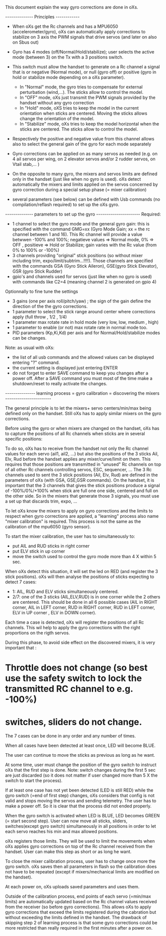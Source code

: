 This document explain the way gyro corrections are done in oXs.

-------------- Principles ------------
- When oXs get the Rc channels and has a MPU6050 (accelerometer/gyro), oXs can automatically apply corrections to stabilize on 3 axis the PWM signals that drive servos (and later on also on Sbus out)
- Gyro has 4 modes (off/Normal/Hold/stabilize); user selects the active mode (between 3) on the Tx with a 3 positions switch.
- This switch must allow the handset to generate on a Rc channel a signal that is or negative (Normal mode), or null (gyro off) or positive (gyro in hold or stabilize mode depending on a oXs parameter).
    - In "Normal" mode, the gyro tries to compensate for external perturbation (wind,...). The sticks allow to control the model.
    - In "OFF" mode, oXs just transmit the PWM signals provided by the handset without any gyro correction
    - In "Hold" mode, oXS tries to keep the model in the current orientation when sticks are centered. Moving the sticks allows change the orientation of the model.
    - In "Stabilize" mode, oXs tries to keep the model horizontal when the sticks are centered. The sticks allow to control the model. 
- Respectively the positive and negative value from this channel allows also to select the general gain of the gyro for each mode separately
 
- Gyro corrections can be applied on as many servos as needed (e.g. on 4 ail servos per wing, on 2 elevator servos and/or 2 rudder servos, on Vtail stab,... )
- On the opposite to many gyro, the mixers and servos limits are defined only in the handset (just like when no gyro is used). oXs detect automatically the mixers and limits applied on the servos concerned by gyro correction during a special setup phase (= mixer calibration)
- several parameters (see below) can be defined with Usb commands (no compilation/reflash required) to set up the oXs gyro. 

-------------- parameters to set up the gyro ----------------------
Required:
- 1 channel to select the gyro mode and the general gyro gain:  this is specified with the command GMG=xx (Gyro Mode Gain; xx = the rc channel between 1 and 16). This Rc channel will provide a value betwwen -100% and 100%; negatieve values => Normal mode, 0% => OFF , positieve => Hold or Stabilize; gain varies with the Rc value (from 0% to 100% or -100%) 
- 3 channels providing "original" stick positions (so without mixer including trim, expo/limit/subtrim...!!!!). Those channels are specified with the commands GSA (Gyro Stick Aileron), GSE(gyro Stick Elevator), GSR (gyro Stick Rudder)
- gpio's and channels used for servos (just like when no gyro is used) with commands like C2=4 (meaning channel 2 is generated on gpio 4)

Optionnally to fine tune the settings
- 3 gains (one per axis roll/pitch/yaw) ; the sign of the gain define the direction of the the gyro corrections.
- 1 parameter to select the stick range around center where corrections apply (full throw , 1/2 , 1/4)
- 1 parameter max rotate rate in hold mode (very low, low, medium , high)
- 1 parameter to enable (or not) max rotate rate in normal mode too.
- PID parameters (Kp,Ki,Kd) per axis and for Normal/Hold/stabilize modes can be changes.

Note: as usual with oXs:
- the list of all usb commands and the allowed values can be displayed entering "?" command.
- the current setting is displayed just entering ENTER
- do not forget to enter SAVE command to keep you changes after a power off. After a SAVE command you must most of the time make a shutdown/reset to really activate the changes.


--------------- learning process = gyro calibration = discovering the mixers -----------------------

The general principle is to let the mixers+ servo centers/min/max being defined only on the handset.
Still oXs has to apply similar mixers on the gyro corrections.

Before using the gyro or when mixers are changed on the handset, oXs has to capture the positions of all Rc channels when sticks are in several specific positions:

To do so, oXs has to receive from the handset not only the Rc channel values for each servo (ail1, ail2, ...) but also the positions of the 3 sticks Ail, Elv, Rud before the handset applies any mixer/curve/limit on them.
This requires that those positions are transmitted in "unused" Rc channels on top of all other Rc channels controlling servos, ESC, sequencer, ...
The 3 Rc channels used to sent the 3 stick positions (Ail, Elv, Rud) are defined in the parameters of oXs (with GSA, GSE,GSR commands).
On the handset, it is important that the 3 channels that gives the stick positions produce a signal of -100%/0%/+100% when stick are full one one side, centered and full on the other side.
So in the mixers that generate those 3 signals, you must use a set up that discards trim, expo, ...

To let oXs know the mixers to apply on gyro corrections and the limits to respect when gyro corrections are applied, a "learning" process also name "mixer calibration" is required. This process is not the same as the calibration of the mpu6050 (gyro sensor).

To start the mixer calibration, the user has to simultaneously to:
- put AIL and RUD sticks in right corner
- put ELV stick in up corner
- move the switch used to control the gyro mode more than 4 X within 5 sec.

When oXs detect this situation, it will set the led on RED (and register the 3 stick positions).
oXs will then analyse the positions of sticks expecting to detect 7 cases:
- 1: AIL, RUD and ELV sticks simultaneously centered.
- 2/7: one of the 3 sticks (AIL,ELV,RUD) is in one corner while the 2 others are centered. This should be done in all 6 possible cases (AIL in RIGHT corner, AIL in LEFT corner, RUD in RIGHT corner, RUD in LEFT corner, ELV in UP corner , ELV in DOWN corner).

Each time a case is detected, oXs will register the positions of all Rc channels.
This wil help to apply the gyro corrections with the right proportions on the rigth servos.

During this phase, to avoid side effect on the discovered mixers, it is very important that :
# Throttle does not change (so best use the safety switch to lock the transmitted RC channel to e.g. -100%)
# switches, sliders do not change.

The 7 cases can be done in any order and any number of times.

When all cases have been detected at least once, LED will become BLUE.

The user can continue to move the sticks as previous as long as he want.

At some time, user must change the position of the gyro switch to instruct oXs that the first step is done.
Note: switch changes during the first 5 sec are just discarded (so it does not matter if user changed more than 5 X the switch to start the process).


If at least one case has not yet been detected (LED is still RED) while the gyro switch (=end of first step) changes, oXs considers that config is not valid and stops moving the servos and sending telemetry. The user has to make a power off. So it is clear that the process did not ended properly.

When the gyro switch is activated when LED is BLUE, LED becomes GREEN (= start second step).
User can now move all sticks, sliders, switches(except gyro switch) simultaneously in all positions in order to let each servo reaches his min and max allowed positions.

oXs registers those limits. They will be used to limit the movements when oXs applies gyro corrections on top of the Rc channel received from the handset.
User can make this step as short or as long he want.

To close the mixer calibration process, user has to change once more the gyro switch.
oXs saves then all parameters in flash so the calibration does not have to be repeated (except if mixers/mechanical limits are modified on the handset).

At each power on, oXs uploads saved parameters and uses them.

Outside of the calibration process, end points of each servo (=min/max limits) are automatically updated based on the Rc channel values received from the receiver (so before gyro corrections).
This allows oXs to apply gyro corrections that exceed the limits registered during the cabration but without exceeding the limits defined in the handset.
The drawback of skipping step 2 of learning process is that some gyro corrections could be more restricted than really required in the first minutes after a power on.


